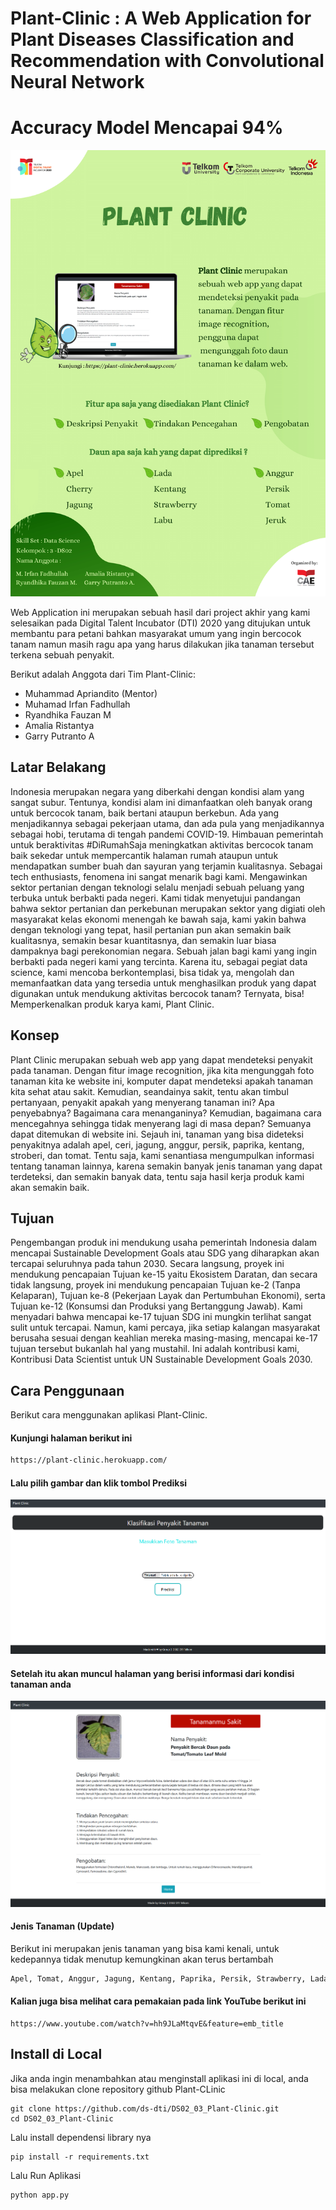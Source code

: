 # Plant-Clinic : A Web Application for Plant Diseases Classification and Recommendation with Convolutional Neural Network

# Accuracy Model Mencapai 94%

![Poster Tubes DTI](https://github.com/ds-dti/DS02_03_Plant-Clinic/blob/master/Poster-1.png)

Web Application ini merupakan sebuah hasil dari project akhir yang kami selesaikan pada Digital Talent Incubator (DTI) 2020 yang ditujukan untuk membantu para petani bahkan masyarakat umum yang ingin bercocok tanam namun masih ragu apa yang harus dilakukan jika tanaman tersebut terkena sebuah penyakit.

Berikut adalah Anggota dari Tim Plant-Clinic:
- Muhammad Apriandito (Mentor)
- Muhamad Irfan Fadhullah
- Ryandhika Fauzan M
- Amalia Ristantya
- Garry Putranto A

## Latar Belakang
Indonesia merupakan negara yang diberkahi dengan kondisi alam yang sangat subur. Tentunya, kondisi alam ini dimanfaatkan oleh banyak orang untuk bercocok tanam, baik bertani ataupun berkebun. Ada yang menjadikannya sebagai pekerjaan utama, dan ada pula yang menjadikannya sebagai hobi, terutama di tengah pandemi COVID-19. Himbauan pemerintah untuk beraktivitas #DiRumahSaja meningkatkan aktivitas bercocok tanam baik sekedar untuk mempercantik halaman rumah ataupun untuk mendapatkan sumber buah dan sayuran yang terjamin kualitasnya.
Sebagai tech enthusiasts, fenomena ini sangat menarik bagi kami. Mengawinkan sektor pertanian dengan teknologi selalu menjadi sebuah peluang yang terbuka untuk berbakti pada negeri. Kami tidak menyetujui pandangan bahwa sektor pertanian dan perkebunan merupakan sektor yang digiati oleh masyarakat kelas ekonomi menengah ke bawah saja, kami yakin bahwa dengan teknologi yang tepat, hasil pertanian pun akan semakin baik kualitasnya, semakin besar kuantitasnya, dan semakin luar biasa dampaknya bagi perekonomian negara. Sebuah jalan bagi kami yang ingin berbakti pada negeri kami yang tercinta.
Karena itu, sebagai pegiat data science, kami mencoba berkontemplasi, bisa tidak ya, mengolah dan memanfaatkan data yang tersedia untuk menghasilkan produk yang dapat digunakan untuk mendukung aktivitas bercocok tanam? Ternyata, bisa! Memperkenalkan produk karya kami, Plant Clinic. 

## Konsep
Plant Clinic merupakan sebuah web app yang dapat mendeteksi penyakit pada tanaman. Dengan fitur image recognition, jika kita mengunggah foto tanaman kita ke website ini, komputer dapat mendeteksi apakah tanaman kita sehat atau sakit. Kemudian, seandainya sakit, tentu akan timbul pertanyaan, penyakit apakah yang menyerang tanaman ini? Apa penyebabnya? Bagaimana cara menanganinya? Kemudian, bagaimana cara mencegahnya sehingga tidak menyerang lagi di masa depan? Semuanya dapat ditemukan di website ini. Sejauh ini, tanaman yang bisa dideteksi penyakitnya adalah apel, ceri, jagung, anggur, persik, paprika, kentang, stroberi, dan tomat. Tentu saja, kami senantiasa mengumpulkan informasi tentang tanaman lainnya, karena semakin banyak jenis tanaman yang dapat terdeteksi, dan semakin banyak data, tentu saja hasil kerja produk kami akan semakin baik.

## Tujuan
Pengembangan produk ini mendukung usaha pemerintah Indonesia dalam mencapai Sustainable Development Goals atau SDG yang diharapkan akan tercapai seluruhnya pada tahun 2030. Secara langsung, proyek ini mendukung pencapaian Tujuan ke-15 yaitu Ekosistem Daratan, dan secara tidak langsung, proyek ini mendukung pencapaian Tujuan ke-2 (Tanpa Kelaparan), Tujuan ke-8 (Pekerjaan Layak dan Pertumbuhan Ekonomi), serta Tujuan ke-12 (Konsumsi dan Produksi yang Bertanggung Jawab). Kami menyadari bahwa mencapai ke-17 tujuan SDG ini mungkin terlihat sangat sulit untuk tercapai. Namun, kami percaya, jika setiap kalangan masyarakat berusaha sesuai dengan keahlian mereka masing-masing, mencapai ke-17 tujuan tersebut bukanlah hal yang mustahil. Ini adalah kontribusi kami, Kontribusi Data Scientist untuk UN Sustainable Development Goals 2030.

## Cara Penggunaan
Berikut cara menggunakan aplikasi Plant-Clinic.

#### Kunjungi halaman berikut ini
```bash
https://plant-clinic.herokuapp.com/
```
#### Lalu pilih gambar dan klik tombol Prediksi
![landing Page Tubes DTI](https://github.com/ds-dti/DS02_03_Plant-Clinic/blob/master/gambar/Halman%20Awal.png)
#### Setelah itu akan muncul halaman yang berisi informasi dari kondisi tanaman anda
![landing Page Tubes DTI](https://github.com/ds-dti/DS02_03_Plant-Clinic/blob/master/gambar/Hasil%20Prediksi.png)
#### Jenis Tanaman (Update)
Berikut ini merupakan jenis tanaman yang bisa kami kenali, untuk kedepannya tidak menutup kemungkinan akan terus bertambah
```bash
Apel, Tomat, Anggur, Jagung, Kentang, Paprika, Persik, Strawberry, Lada, Jeruk, Cherry, Labu
```

#### Kalian juga bisa melihat cara pemakaian pada link YouTube berikut ini
```
https://www.youtube.com/watch?v=hh9JLaMtqvE&feature=emb_title
```

## Install di Local
Jika anda ingin menambahkan atau menginstall aplikasi ini di local, anda bisa melakukan clone repository github Plant-CLinic
```
git clone https://github.com/ds-dti/DS02_03_Plant-Clinic.git
cd DS02_03_Plant-Clinic
```
Lalu install dependensi library nya
```
pip install -r requirements.txt
```

Lalu Run Aplikasi
```
python app.py
```



